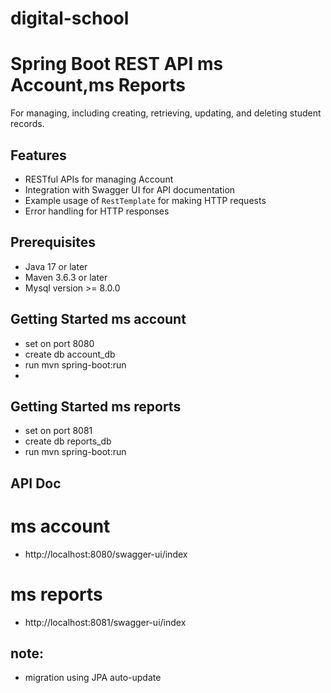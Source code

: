 # digital-school
# Spring Boot REST API ms Account,ms Reports
For managing, including creating, retrieving, updating, and deleting student records.

## Features

- RESTful APIs for managing Account
- Integration with Swagger UI for API documentation
- Example usage of `RestTemplate` for making HTTP requests
- Error handling for HTTP responses

## Prerequisites
- Java 17 or later
- Maven 3.6.3 or later 
- Mysql version >= 8.0.0

## Getting Started ms account
- set on port 8080
- create db account_db
- run mvn spring-boot:run
- 
## Getting Started ms reports
- set on port 8081
- create db reports_db
- run mvn spring-boot:run

## API Doc
# ms account
- http://localhost:8080/swagger-ui/index
# ms reports
- http://localhost:8081/swagger-ui/index


## note:
- migration using JPA auto-update